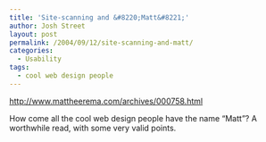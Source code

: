 ```yaml
---
title: 'Site-scanning and &#8220;Matt&#8221;'
author: Josh Street
layout: post
permalink: /2004/09/12/site-scanning-and-matt/
categories:
  - Usability
tags:
  - cool web design people
---
```

<http://www.mattheerema.com/archives/000758.html>

How come all the cool web design people have the name &#8220;Matt&#8221;? A worthwhile read, with some very valid points.